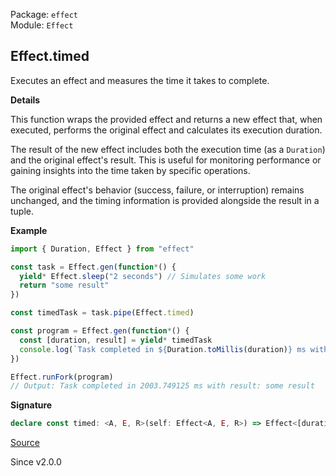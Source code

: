 Package: `effect`<br />
Module: `Effect`<br />

## Effect.timed

Executes an effect and measures the time it takes to complete.

**Details**

This function wraps the provided effect and returns a new effect that, when
executed, performs the original effect and calculates its execution duration.

The result of the new effect includes both the execution time (as a
`Duration`) and the original effect's result. This is useful for monitoring
performance or gaining insights into the time taken by specific operations.

The original effect's behavior (success, failure, or interruption) remains
unchanged, and the timing information is provided alongside the result in a
tuple.

**Example**

```ts
import { Duration, Effect } from "effect"

const task = Effect.gen(function*() {
  yield* Effect.sleep("2 seconds") // Simulates some work
  return "some result"
})

const timedTask = task.pipe(Effect.timed)

const program = Effect.gen(function*() {
  const [duration, result] = yield* timedTask
  console.log(`Task completed in ${Duration.toMillis(duration)} ms with result: ${result}`)
})

Effect.runFork(program)
// Output: Task completed in 2003.749125 ms with result: some result
```

**Signature**

```ts
declare const timed: <A, E, R>(self: Effect<A, E, R>) => Effect<[duration: Duration.Duration, result: A], E, R>
```

[Source](https://github.com/Effect-TS/effect/tree/main/packages/effect/src/Effect.ts#L6923)

Since v2.0.0